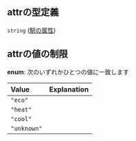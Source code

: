 ## attrの型定義

`string` ([駅の属性](data-properties-駅リスト-items-properties-駅の属性.md))

## attrの値の制限

**enum**: 次のいずれかひとつの値に一致します

| Value       | Explanation |
| :---------- | :---------- |
| `"eco"`     |             |
| `"heat"`    |             |
| `"cool"`    |             |
| `"unknown"` |             |
